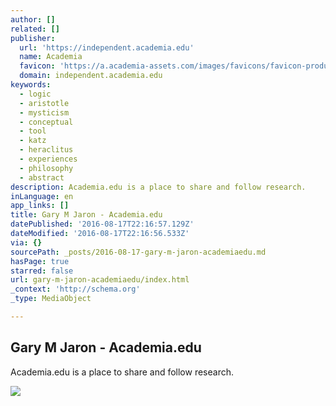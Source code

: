 ```yaml
---
author: []
related: []
publisher:
  url: 'https://independent.academia.edu'
  name: Academia
  favicon: 'https://a.academia-assets.com/images/favicons/favicon-production.ico'
  domain: independent.academia.edu
keywords:
  - logic
  - aristotle
  - mysticism
  - conceptual
  - tool
  - katz
  - heraclitus
  - experiences
  - philosophy
  - abstract
description: Academia.edu is a place to share and follow research.
inLanguage: en
app_links: []
title: Gary M Jaron - Academia.edu
datePublished: '2016-08-17T22:16:57.129Z'
dateModified: '2016-08-17T22:16:56.533Z'
via: {}
sourcePath: _posts/2016-08-17-gary-m-jaron-academiaedu.md
hasPage: true
starred: false
url: gary-m-jaron-academiaedu/index.html
_context: 'http://schema.org'
_type: MediaObject

---
```

<article style=""><h1>Gary M Jaron - Academia.edu</h1><p>Academia.edu is a place to share and follow research.</p><img src="https://0.academia-photos.com/1300845/479923/6555096/s200_gary.jaron.jpg" /></article>